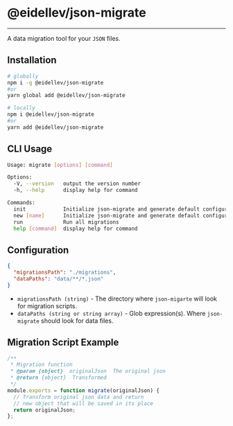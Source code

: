 # @eidellev/json-migrate

---

A data migration tool for your `JSON` files.

## Installation

```bash
# globally
npm i -g @eidellev/json-migrate
#or
yarn global add @eidellev/json-migrate

# locally
npm i @eidellev/json-migrate
#or
yarn add @eidellev/json-migrate
```

## CLI Usage

```bash
Usage: migrate [options] [command]

Options:
  -V, --version   output the version number
  -h, --help      display help for command

Commands:
  init            Initialize json-migrate and generate default configuration
  new [name]      Initialize json-migrate and generate default configuration
  run             Run all migrations
  help [command]  display help for command
```

## Configuration

```json
{
  "migrationsPath": "./migrations",
  "dataPaths": "data/**/*.json"
}
```

- `migrationsPath (string)` - The directory where `json-migarte` will look for migration scripts.
- `dataPaths (string or string array)` - Glob expression(s). Where `json-migrate` should look for data files.

## Migration Script Example

```js
/**
 * Migration function
 * @param {object}  originalJson  The original json
 * @return {object}  Transformed
 */
module.exports = function migrate(originalJson) {
  // Transform original json data and return
  // new object that will be saved in its place
  return originalJson;
};
```
